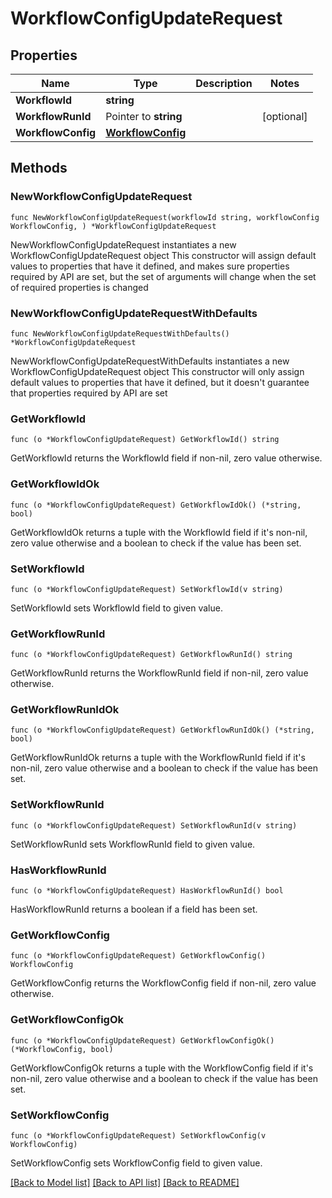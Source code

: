 # WorkflowConfigUpdateRequest

## Properties

Name | Type | Description | Notes
------------ | ------------- | ------------- | -------------
**WorkflowId** | **string** |  | 
**WorkflowRunId** | Pointer to **string** |  | [optional] 
**WorkflowConfig** | [**WorkflowConfig**](WorkflowConfig.md) |  | 

## Methods

### NewWorkflowConfigUpdateRequest

`func NewWorkflowConfigUpdateRequest(workflowId string, workflowConfig WorkflowConfig, ) *WorkflowConfigUpdateRequest`

NewWorkflowConfigUpdateRequest instantiates a new WorkflowConfigUpdateRequest object
This constructor will assign default values to properties that have it defined,
and makes sure properties required by API are set, but the set of arguments
will change when the set of required properties is changed

### NewWorkflowConfigUpdateRequestWithDefaults

`func NewWorkflowConfigUpdateRequestWithDefaults() *WorkflowConfigUpdateRequest`

NewWorkflowConfigUpdateRequestWithDefaults instantiates a new WorkflowConfigUpdateRequest object
This constructor will only assign default values to properties that have it defined,
but it doesn't guarantee that properties required by API are set

### GetWorkflowId

`func (o *WorkflowConfigUpdateRequest) GetWorkflowId() string`

GetWorkflowId returns the WorkflowId field if non-nil, zero value otherwise.

### GetWorkflowIdOk

`func (o *WorkflowConfigUpdateRequest) GetWorkflowIdOk() (*string, bool)`

GetWorkflowIdOk returns a tuple with the WorkflowId field if it's non-nil, zero value otherwise
and a boolean to check if the value has been set.

### SetWorkflowId

`func (o *WorkflowConfigUpdateRequest) SetWorkflowId(v string)`

SetWorkflowId sets WorkflowId field to given value.


### GetWorkflowRunId

`func (o *WorkflowConfigUpdateRequest) GetWorkflowRunId() string`

GetWorkflowRunId returns the WorkflowRunId field if non-nil, zero value otherwise.

### GetWorkflowRunIdOk

`func (o *WorkflowConfigUpdateRequest) GetWorkflowRunIdOk() (*string, bool)`

GetWorkflowRunIdOk returns a tuple with the WorkflowRunId field if it's non-nil, zero value otherwise
and a boolean to check if the value has been set.

### SetWorkflowRunId

`func (o *WorkflowConfigUpdateRequest) SetWorkflowRunId(v string)`

SetWorkflowRunId sets WorkflowRunId field to given value.

### HasWorkflowRunId

`func (o *WorkflowConfigUpdateRequest) HasWorkflowRunId() bool`

HasWorkflowRunId returns a boolean if a field has been set.

### GetWorkflowConfig

`func (o *WorkflowConfigUpdateRequest) GetWorkflowConfig() WorkflowConfig`

GetWorkflowConfig returns the WorkflowConfig field if non-nil, zero value otherwise.

### GetWorkflowConfigOk

`func (o *WorkflowConfigUpdateRequest) GetWorkflowConfigOk() (*WorkflowConfig, bool)`

GetWorkflowConfigOk returns a tuple with the WorkflowConfig field if it's non-nil, zero value otherwise
and a boolean to check if the value has been set.

### SetWorkflowConfig

`func (o *WorkflowConfigUpdateRequest) SetWorkflowConfig(v WorkflowConfig)`

SetWorkflowConfig sets WorkflowConfig field to given value.



[[Back to Model list]](../README.md#documentation-for-models) [[Back to API list]](../README.md#documentation-for-api-endpoints) [[Back to README]](../README.md)


